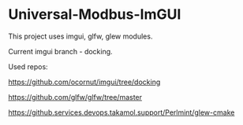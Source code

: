 # Universal-Modbus-ImGUI

This project uses imgui, glfw, glew modules.

Current imgui branch - docking.

Used repos:

https://github.com/ocornut/imgui/tree/docking

https://github.com/glfw/glfw/tree/master

https://github.services.devops.takamol.support/Perlmint/glew-cmake
